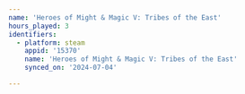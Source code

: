 ```yaml
---
name: 'Heroes of Might & Magic V: Tribes of the East'
hours_played: 3
identifiers:
  - platform: steam
    appid: '15370'
    name: 'Heroes of Might & Magic V: Tribes of the East'
    synced_on: '2024-07-04'

---
```

